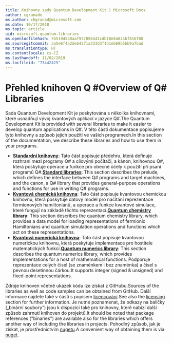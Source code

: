 ```yaml
---
title: Knihovny sady Quantum Development Kit | Microsoft Docs
author: cgranade
ms.author: chgranad@microsoft.com
ms.date: 10/17/2018
ms.topic: article
uid: microsoft.quantum.libraries
ms.openlocfilehash: 7b51945a8aaf937856441cdb10e8a024bf816f88
ms.sourcegitcommit: aa5e6f4a2deb4271a333d3f1b1eb69b5bb9a7bad
ms.translationtype: HT
ms.contentlocale: cs-CZ
ms.lasthandoff: 11/02/2019
ms.locfileid: "73442425"
---
```

# <a name="overview-of-q-libraries"></a><span data-ttu-id="4daf9-102">Přehled knihoven Q #</span><span class="sxs-lookup"><span data-stu-id="4daf9-102">Overview of Q# Libraries</span></span>
<span data-ttu-id="4daf9-103">Sada Quantum Development Kit je poskytována s několika knihovnami, které usnadňují vývoj kvantových aplikací v jazyce Q#.</span><span class="sxs-lookup"><span data-stu-id="4daf9-103">The Quantum Development Kit is provided with several libraries to make it easier to develop quantum applications in Q#.</span></span>
<span data-ttu-id="4daf9-104">V této části dokumentace popisujeme tyto knihovny a způsob jejich použití ve vašich programech.</span><span class="sxs-lookup"><span data-stu-id="4daf9-104">In this section of the documentation, we describe these libraries and how to use them in your programs.</span></span>

- <span data-ttu-id="4daf9-105">[**Standardní knihovny**](xref:microsoft.quantum.libraries.standard.intro): Tato část popisuje předehru, která definuje rozhraní mezi programy Q# a cílovými počítači, a kánon, knihovnou Q#, která poskytuje operace a funkce pro obecné účely k použití při psaní programů Q#.</span><span class="sxs-lookup"><span data-stu-id="4daf9-105">[**Standard libraries**](xref:microsoft.quantum.libraries.standard.intro): This section describes the prelude, which defines the interface between Q# programs and target machines, and the canon, a Q# library that provides general-purpose operations and functions for use in writing Q# programs.</span></span>
- <span data-ttu-id="4daf9-106">[**Kvantová chemická knihovna**](xref:microsoft.quantum.chemistry.concepts.intro): Tato část popisuje kvantovou chemickou knihovnu, která poskytuje datový model pro načítání reprezentace fermionových hamiltoniánů, a operace a funkce kvantové simulace, které fungují na základě těchto reprezentací.</span><span class="sxs-lookup"><span data-stu-id="4daf9-106">[**Quantum chemistry library**](xref:microsoft.quantum.chemistry.concepts.intro): This section describes the quantum chemistry library, which provides a data model for loading representations of fermionic Hamiltonians and quantum simulation operations and functions which act on these representations.</span></span>
- <span data-ttu-id="4daf9-107">[**Kvantová numerická knihovna**](xref:microsoft.quantum.numerics.intro): Tato část popisuje kvantovou numerickou knihovnu, která poskytuje implementace pro hostitele matematických funkcí.</span><span class="sxs-lookup"><span data-stu-id="4daf9-107">[**Quantum numerics library**](xref:microsoft.quantum.numerics.intro): This section describes the quantum numerics library, which provides implementations for a host of mathematical functions.</span></span> <span data-ttu-id="4daf9-108">Podporuje reprezentace celých čísel (se znaménkem i bez znaménka) a čísel s pevnou desetinnou čárkou.</span><span class="sxs-lookup"><span data-stu-id="4daf9-108">It supports integer (signed & unsigned) and fixed-point representations.</span></span>

<span data-ttu-id="4daf9-109">Zdroje knihoven včetně ukázek kódu lze získat z GitHubu.</span><span class="sxs-lookup"><span data-stu-id="4daf9-109">Sources of the libraries as well as code samples can be obtained from GitHub.</span></span> <span data-ttu-id="4daf9-110">Další informace najdete také v části s popisem [licencování](xref:microsoft.quantum.libraries.licensing).</span><span class="sxs-lookup"><span data-stu-id="4daf9-110">See also the [licensing](xref:microsoft.quantum.libraries.licensing) section for further information.</span></span> <span data-ttu-id="4daf9-111">Je nutné poznamenat, že odkazy na balíčky („binární soubory“) jsou k dispozici také pro knihovny, které nabízí další způsob zahrnutí knihoven do projektů.</span><span class="sxs-lookup"><span data-stu-id="4daf9-111">It should be noted that package references ("binaries") are available also for the libraries which offers another way of including the libraries in projects.</span></span> <span data-ttu-id="4daf9-112">Pohodlný způsob, jak je získat, je prostřednictvím [nugetu](https://nuget.org).</span><span class="sxs-lookup"><span data-stu-id="4daf9-112">A convenient way of obtaining them is via [nuget](https://nuget.org).</span></span>  